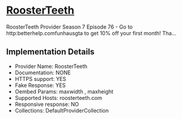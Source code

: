 # [RoosterTeeth](https://roosterteeth.com)

RoosterTeeth Provider
Season 7 Episode 76 - Go to
http:betterhelp.comfunhausgta to get 10% off your first month! Tha...

## Implementation Details

- Provider
Name: RoosterTeeth
- Documentation: NONE
- HTTPS support: YES
- Fake Response: YES
- Oembed Params: maxwidth , maxheight
- Supported Hosts: roosterteeth.com
- Responsive response: NO
- Collections: DefaultProviderCollection


